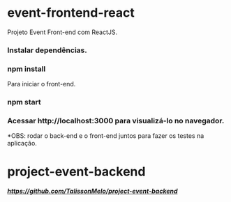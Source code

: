 # event-frontend-react
Projeto Event Front-end com ReactJS.

### Instalar dependências.

### npm install

Para iniciar o front-end.

### npm start

### Acessar http://localhost:3000 para visualizá-lo no navegador.

*OBS: rodar o back-end e o front-end juntos para fazer os testes na aplicação.

# project-event-backend
##### https://github.com/TalissonMelo/project-event-backend
